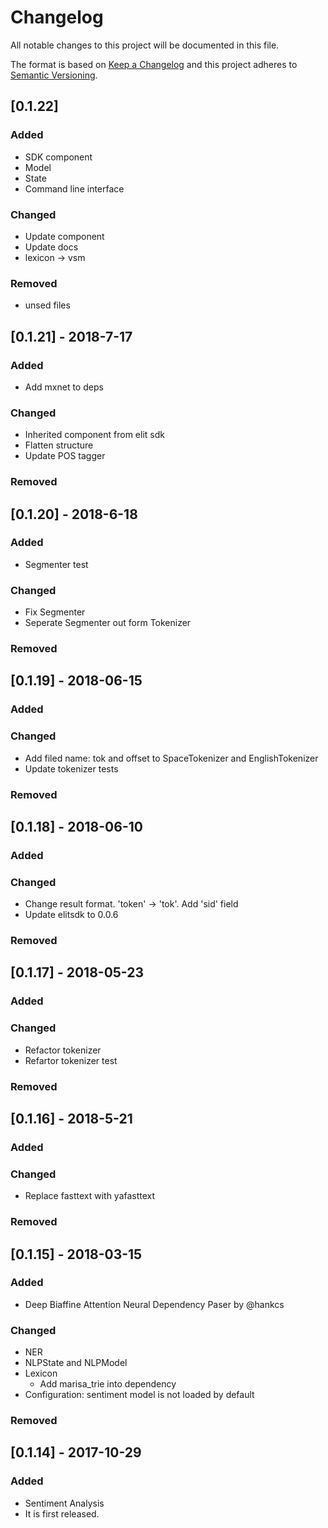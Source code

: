 # Changelog
All notable changes to this project will be documented in this file.

The format is based on [Keep a Changelog](http://keepachangelog.com/en/1.0.0/)
and this project adheres to [Semantic Versioning](http://semver.org/spec/v2.0.0.html).

## [0.1.22] 
### Added
- SDK component
- Model
- State
- Command line interface
### Changed
- Update component
- Update docs
- lexicon -> vsm
### Removed
- unsed files

## [0.1.21] - 2018-7-17
### Added
- Add mxnet to deps
### Changed
- Inherited component from elit sdk
- Flatten structure
- Update POS tagger
### Removed

## [0.1.20] - 2018-6-18
### Added
- Segmenter test
### Changed
- Fix Segmenter
- Seperate Segmenter out form Tokenizer
### Removed

## [0.1.19] - 2018-06-15
### Added
### Changed
- Add filed name: tok and offset to SpaceTokenizer and EnglishTokenizer
- Update tokenizer tests
### Removed

## [0.1.18] - 2018-06-10
### Added
### Changed
- Change result format. 'token' -> 'tok'. Add 'sid' field
- Update elitsdk to 0.0.6
### Removed

## [0.1.17] - 2018-05-23
### Added
### Changed
- Refactor tokenizer
- Refartor tokenizer test
### Removed

## [0.1.16] - 2018-5-21
### Added
### Changed
- Replace fasttext with yafasttext
### Removed

## [0.1.15] - 2018-03-15
### Added
- Deep Biaffine Attention Neural Dependency Paser by @hankcs
### Changed
- NER
- NLPState and NLPModel
- Lexicon
    - Add marisa_trie into dependency
- Configuration: sentiment model is not loaded by default
### Removed

## [0.1.14] - 2017-10-29
### Added
- Sentiment Analysis
- It is first released.


[Unreleased]: https://github.com/elitcloud/elit/compare/0.1.6...HEAD
[0.1.5]: https://github.com/elitcloud/elit/compare/0.1.5...0.1.6
[0.1.4]: https://github.com/elitcloud/elit/compare/0.1.4...0.1.5